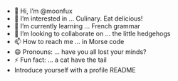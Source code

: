 - 👋 Hi, I’m @moonfux
- 👀 I’m interested in ... Culinary. Eat delicious!
- 🌱 I’m currently learning ... French grammar
- 💞️ I’m looking to collaborate on ... the little hedgehogs
- 📫 How to reach me ... in Morse code
- 😄 Pronouns: ... have you all lost your minds?
- ⚡ Fun fact: ... a cat have the tail
- Introduce yourself with a profile README

<!---
moonfux/moonfux is a ✨ special ✨ repository because its `README.md` (this file) appears on your GitHub profile.
You can click the Preview link to take a look at your changes.
--->
